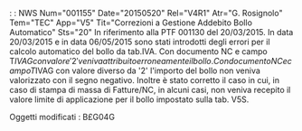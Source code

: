  :  : NWS Num="001155" Date="20150520" Rel="V4R1" Atr="G. Rosignolo" Tem="TEC" App="V5" Tit="Correzioni a Gestione Addebito Bollo Automatico" Sts="20"
In riferimento alla PTF 001130 del 20/03/2015.
In data 20/03/2015 e in data 06/05/2015 sono stati introdotti degli errori per il calcolo automatico
del bollo da tab.IVA.
Con documento NC e campo T$IVAG con valore '2' veniva attribuito erroneamente il bollo.
Con documento NC e campo T$IVAG con valore diverso da '2' l'importo del bollo non veniva valorizzato
con il segno negativo.
Inoltre è stato corretto il caso in cui, in caso di stampa di massa di Fatture/NC, in alcuni casi,
non veniva recepito il valore limite di applicazione per il bollo impostato sulla tab. V5S.

Oggetti modificati : 
B£G04G
